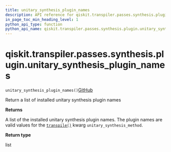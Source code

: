 ```yaml
---
title: unitary_synthesis_plugin_names
description: API reference for qiskit.transpiler.passes.synthesis.plugin.unitary_synthesis_plugin_names
in_page_toc_min_heading_level: 1
python_api_type: function
python_api_name: qiskit.transpiler.passes.synthesis.plugin.unitary_synthesis_plugin_names
---
```


# qiskit.transpiler.passes.synthesis.plugin.unitary\_synthesis\_plugin\_names

<span id="qiskit.transpiler.passes.synthesis.plugin.unitary_synthesis_plugin_names" />

`unitary_synthesis_plugin_names()`[GitHub](https://github.com/qiskit/qiskit/tree/stable/0.39/qiskit/transpiler/passes/synthesis/plugin.py "view source code")

Return a list of installed unitary synthesis plugin names

**Returns**

A list of the installed unitary synthesis plugin names. The plugin names are valid values for the [`transpile()`](qiskit.compiler.transpile "qiskit.compiler.transpile") kwarg `unitary_synthesis_method`.

**Return type**

list

